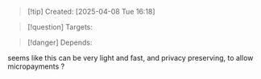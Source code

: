 
>[!tip] Created: [2025-04-08 Tue 16:18]

>[!question] Targets: 

>[!danger] Depends: 

seems like this can be very light and fast, and privacy preserving, to allow micropayments ?